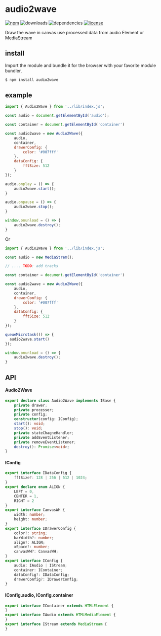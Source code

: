 # audio2wave
[![npm](https://img.shields.io/npm/v/audio2wave.svg)](https://npm.im/audio2wave)
![downloads](https://img.shields.io/npm/dt/audio2wave.svg)
![dependencies](https://img.shields.io/:dependencies-none-green.svg)
[![license](https://img.shields.io/:license-MIT-blue.svg)](https://mvr.mit-license.org)

Draw the wave in canvas use processed data from audio Element or MediaStream

## install
Import the module and bundle it for the browser with your favorite module bundler,

```bash
$ npm install audio2wave
```

## example
```javascript
import { Audio2Wave } from '../lib/index.js';

const audio = document.getElementById('audio');

const container = document.getElementById('container')

const audio2wave = new Audio2Wave({
    audio,
    container,
    drawerConfig: {
        color: '#007fff'
    },
    dataConfig: {
        fftSize: 512
    }
});

audio.onplay = () => {
    audio2wave.start();
}

audio.onpause = () => {
    audio2wave.stop();
}

window.onunload = () => {
    audio2wave.destroy();
}
```

Or

```javascript
import { Audio2Wave } from '../lib/index.js';

const audio = new MediaStrem();

// .... TODO: add tracks

const container = document.getElementById('container')

const audio2wave = new Audio2Wave({
    audio,
    container,
    drawerConfig: {
        color: '#007fff'
    },
    dataConfig: {
        fftSize: 512
    }
});

queueMicrotask(() => {
  audio2wave.start()  
});

window.onunload = () => {
    audio2wave.destroy();
}
```

## API

#### Audio2Wave

```ts
export declare class Audio2Wave implements IBase {
    private drawer;
    private processer;
    private config;
    constructor(config: IConfig);
    start(): void;
    stop(): void;
    private stateChagneHandler;
    private addEventListener;
    private removeEventListener;
    destroy(): Promise<void>;
}
```

#### IConfig

```ts
export interface IDataConfig {
    fftSize?: 128 | 256 | 512 | 1024;
}
export declare enum ALIGN {
    LEFT = 0,
    CENTER = 1,
    RIGHT = 2
}
export interface CanvasWH {
    width: number;
    height: number;
}
export interface IDrawerConfig {
    color?: string;
    barWidth?: number;
    align?: ALIGN;
    xSpace?: number;
    canvasWH?: CanvasWH;
}
export interface IConfig {
    audio: IAudio | IStream;
    container: IContainer;
    dataConfig?: IDataConfig;
    drawerConfig?: IDrawerConfig;
}
```

#### IConfig.audio, IConfig.container

```ts
export interface IContainer extends HTMLElement {
}
export interface IAudio extends HTMLMediaElement {
}
export interface IStream extends MediaStream {
}
```
